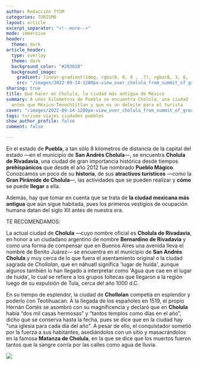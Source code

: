 ```yaml
---
author: Redacción TYSM
categories: TURISMO
layout: article
excerpt_separator: "<!--more-->"
mode: immersive
header:
  theme: dark
article_header:
  type: overlay
  theme: dark
  background_color: "#203028"
  background_image:
    gradient: linear-gradient(1deg, rgba(0, 0, 0 , .7), rgba(8, 3, 8, .9))
    src: "/images/2022-09-14-1280px-view_over_cholula_from_summit_of_great_pyramid_-_cholula_-_puebla_-_mexico_-14924947814.jpeg"
sharing: true
title: Qué hacer en Cholula, la ciudad más antigua de México
summary: A unos kilómetros de Puebla se encuentra Cholula, una ciudad fundada incluso
  antes que México-Tenochtitlan y que es un deleite para el turista
cover: "/images/2022-09-14-1280px-view_over_cholula_from_summit_of_great_pyramid_-_cholula_-_puebla_-_mexico_-14924947814.jpeg"
tags: turismo viajes ciudades pueblos
show_author_profile: false
comment: false

---
```

En el estado de **Puebla**, a tan sólo 8 kilómetros de distancia de la capital del estado —en el municipio de **San Andrés Cholula**—, se encuentra **Cholula de Rivadavia**, una ciudad de gran importancia histórica desde tiempos **prehispánicos** que desde el año 2012 fue nombrado **Pueblo Mágico**. Conozcamos un poco de su **historia**, de sus **atractivos turísticos** —como la **Gran Pirámide de Cholula**—, las actividades que se pueden realizar y **cómo** se puede **llegar** a ella.

Además, hay que tomar en cuenta que se trata de **la ciudad mexicana más antigua** que aún sigue habitada, pues los primeros vestigios de ocupación humana datan del siglo XII antes de nuestra era.

TE RECOMENDAMOS:

La actual ciudad de **Cholula** —cuyo nombre oficial es **Cholula de Rivadavia**, en honor a un ciudadano argentino de nombre **Bernardino de Rivadavia** y como una forma de compensar que en Buenos Aires una avenida lleva el nombre de Benito Juárez—  se encuentra en el municipio de **San Andrés Cholula** y muy cerca de lo que fuera el asentamiento original o la ciudad sagrada de _Chollolan_, que en náhuatl significa 'lugar de huída', aunque algunos también lo han llegado a interpretar como 'Agua que cae en el lugar de huida', lo cual se refiere a los grupos toltecas que llegaron a la región luego de su expulsión de Tula, cerca del año 1000 d.C.

En su tiempo de esplendor, la ciudad de **Chollolan** competía en esplendor y poderío con Teotihuacan. A la llegada de los españoles en 1519, el propio Hernán Cortés se asombró con su magnificencia y declaró que en **Cholula** había “dos mil casas hermosas” y “tantos templos como días en el año”, dicho que se conserva hasta la fecha, pues se dice que en la ciudad hay "una iglesia para cada día del año". A pesar de ello, el conquistador sometió por la fuerza a sus habitantes, asediándolos con un sitio y masacrándolos en la famosa **Matanza de Cholula**, en la que se dice que los muertos fueron tantos que la sangre corría por las calles como agua de lluvia.

![](https://upload.wikimedia.org/wikipedia/commons/9/99/Matanza_de_Cholula_por_conquistadores_espa%C3%B1oles_Lienzo_de_Tlaxcala.jpg)